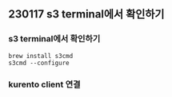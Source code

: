 ## 230117 s3 terminal에서 확인하기

### s3 terminal에서 확인하기

```
brew install s3cmd
s3cmd --configure
```

### kurento client 연결
